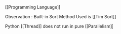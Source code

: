 [[Programming Language]]

Observation : Built-in Sort Method Used is [[Tim Sort]]

Python [[Thread]] does not run in pure [[Parallelism]]